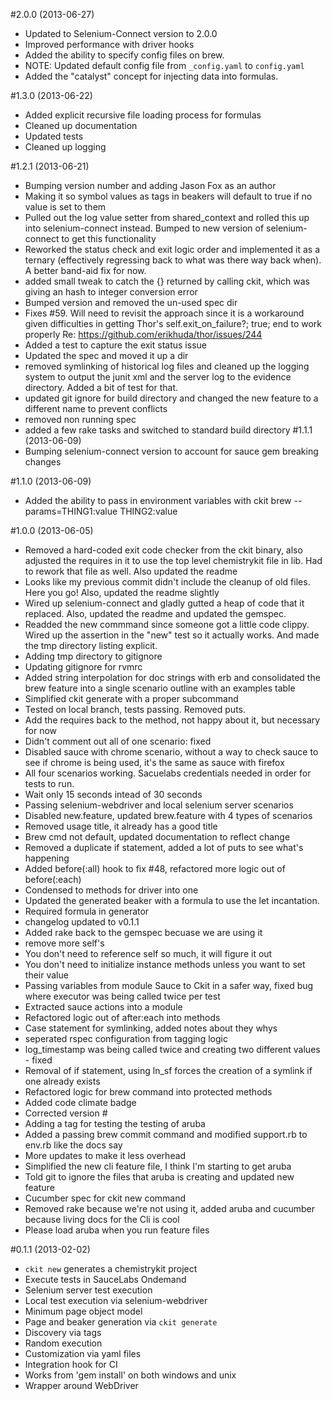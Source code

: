 #2.0.0 (2013-06-27)
- Updated to Selenium-Connect version to 2.0.0
- Improved performance with driver hooks
- Added the ability to specify config files on brew.
- NOTE: Updated default config file from `_config.yaml` to `config.yaml`
- Added the "catalyst" concept for injecting data into formulas.

#1.3.0 (2013-06-22)
- Added explicit recursive file loading process for formulas
- Cleaned up documentation
- Updated tests
- Cleaned up logging

#1.2.1 (2013-06-21)
- Bumping version number and adding Jason Fox as an author
- Making it so symbol values as tags in beakers will default to true if no value is set to them
- Pulled out the log value setter from shared_context and rolled this up into selenium-connect instead. Bumped to new version of selenium-connect to get this functionality
- Reworked the status check and exit logic order and implemented it as a ternary (effectively regressing back to what was there way back when). A better band-aid fix for now.
- added small tweak to catch the {} returned by calling ckit, which was giving an hash to integer conversion error
- Bumped version and removed the un-used spec dir
- Fixes #59. Will need to revisit the approach since it is a workaround given difficulties in getting Thor's self.exit_on_failure?; true; end to work properly Re: https://github.com/erikhuda/thor/issues/244
- Added a test to capture the exit status issue
- Updated the spec and moved it up a dir
- removed symlinking of historical log files and cleaned up the logging system to output the junit xml and the server log to the evidence directory. Added a bit of test for that.
- updated git ignore for build directory and changed the new feature to a different name to prevent conflicts
- removed non running spec
- added a few rake tasks and switched to standard build directory
#1.1.1 (2013-06-09)
- Bumping selenium-connect version to account for sauce gem breaking changes

#1.1.0 (2013-06-09)
- Added the ability to pass in environment variables with ckit brew --params=THING1:value THING2:value

#1.0.0 (2013-06-05)
- Removed a hard-coded exit code checker from the ckit binary, also adjusted the requires in it to use the top level chemistrykit file in lib. Had to rework that file as well. Also updated the readme
- Looks like my previous commit didn't include the cleanup of old files. Here you go! Also, updated the readme slightly
- Wired up selenium-connect and gladly gutted a heap of code that it replaced. Also, updated the readme and updated the gemspec.
- Readded the new commmand since someone got a little code clippy. Wired up the assertion in the "new" test so it actually works. And made the tmp directory listing explicit.
- Adding tmp directory to gitignore
- Updating gitignore for rvmrc
- Added string interpolation for doc strings with erb and consolidated the brew feature into a single scenario outline with an examples table
- Simplified ckit generate with a proper subcommand
- Tested on local branch, tests passing. Removed puts.
- Add the requires back to the method, not happy about it, but necessary for now
- Didn't comment out all of one scenario: fixed
- Disabled sauce with chrome scenario, without a way to check sauce to see if chrome is being used, it's the same as sauce with firefox
- All four scenarios working. Sacuelabs credentials needed in order for tests to run.
- Wait only 15 seconds intead of 30 seconds
- Passing selenium-webdriver and local selenium server scenarios
- Disabled new.feature, updated brew.feature with 4 types of scenarios
- Removed usage title, it already has a good title
- Brew cmd not default, updated documentation to reflect change
- Removed a duplicate if statement, added a lot of puts to see what's happening
- Added before(:all) hook to fix #48, refactored more logic out of before(:each)
- Condensed to methods for driver into one
- Updated the generated beaker with a formula to use the let incantation.
- Required formula in generator
- changelog updated to v0.1.1
- Added rake back to the gemspec becuase we are using it
- remove more self's
- You don't need to reference self so much, it will figure it out
- You don't need to initialize instance methods unless you want to set their value
- Passing variables from module Sauce to Ckit in a safer way, fixed bug where executor was being called twice per test
- Extracted sauce actions into a module
- Refactored logic out of after:each into methods
- Case statement for symlinking, added notes about they whys
- seperated rspec configuration from tagging logic
- log_timestamp was being called twice and creating two different values - fixed
- Removal of if statement, using ln_sf forces the creation of a symlink if one already exists
- Refactored logic for brew command into protected methods
- Added code climate badge
- Corrected version #
- Adding a tag for testing the testing of aruba
- Added a passing brew commit command and modified support.rb to env.rb like the docs say
- More updates to make it less overhead
- Simplified the new cli feature file, I think I'm starting to get aruba
- Told git to ignore the files that aruba is creating and updated new feature
- Cucumber spec for ckit new command
- Removed rake because we're not using it, added aruba and cucumber because living docs for the Cli is cool
- Please load aruba when you run feature files

#0.1.1 (2013-02-02)

* `ckit new` generates a chemistrykit project
* Execute tests in SauceLabs Ondemand
* Selenium server test execution
* Local test execution via selenium-webdriver
* Minimum page object model
* Page and beaker generation via `ckit generate`
* Discovery via tags
* Random execution
* Customization via yaml files
* Integration hook for CI
* Works from 'gem install' on both windows and unix
* Wrapper around WebDriver
